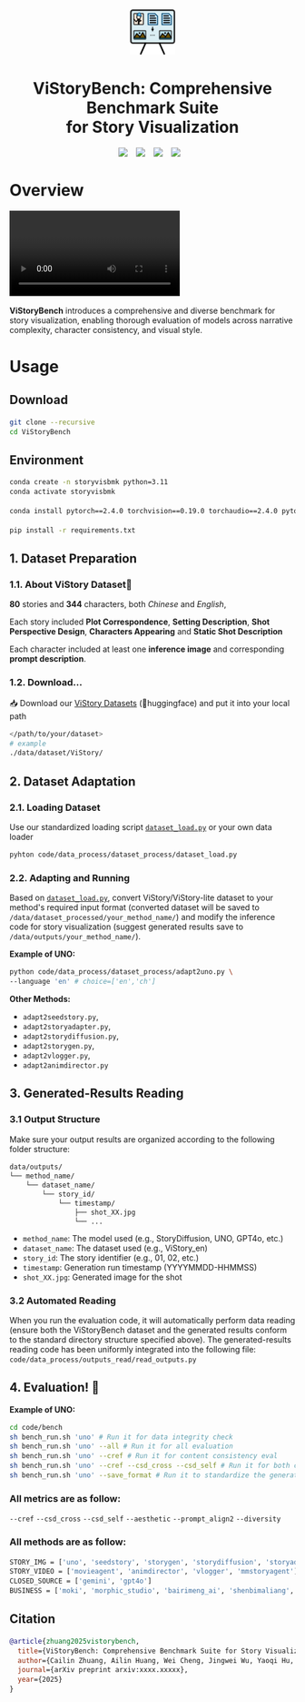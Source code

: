 <div align="center">
  <img src="assets/logo.png"  height=80>
</div>
<p align="center">
  <h1 align="center"><strong>ViStoryBench: Comprehensive Benchmark Suite<br> for Story Visualization</strong></h1>
<p align="center">

<div align="center">
  <a href="https://vistorybench.github.io/"><img src="https://img.shields.io/static/v1?label=Project%20Page&message=Web&color=green"></a> &ensp;
  <a href="https://arxiv.org/abs/xxxx.xxxxx"><img src="https://img.shields.io/static/v1?label=Tech%20Report&message=Arxiv&color=red"></a> &ensp;
  <a href="https://huggingface.co/datasets/ViStoryBench/ViStoryBench"><img src="https://img.shields.io/static/v1?label=Dataset&message=HuggingFace&color=yellow"></a> &ensp;
  <a href="https://vistorybench.github.io/story_detail/"><img src="https://img.shields.io/static/v1?label=Browse%20Results&message=Web&color=green"></a> &ensp;
</div>


# Overview

<video src="./assets/vistorybench-demo-1080.mp4" controls="controls" ></video>
<p><b>ViStoryBench</b> introduces a comprehensive and diverse benchmark for story visualization, enabling thorough evaluation of models across narrative complexity, character consistency, and visual style.</p>



# Usage

## Download
```bash
git clone --recursive
cd ViStoryBench
```
## Environment
```bash
conda create -n storyvisbmk python=3.11
conda activate storyvisbmk

conda install pytorch==2.4.0 torchvision==0.19.0 torchaudio==2.4.0 pytorch-cuda=12.4 -c pytorch -c nvidia

pip install -r requirements.txt
```

## 1. Dataset Preparation

### 1.1. About ViStory Dataset🐻

**80** stories and **344** characters, both *Chinese* and *English*,

Each story included **Plot Correspondence**, **Setting Description**, **Shot Perspective Design**, **Characters Appearing** and **Static Shot Description**

Each character included at least one **inference image** and corresponding **prompt description**.


### 1.2. Download...
📥 Download our [ViStory Datasets](https://huggingface.co/datasets/ViStoryBench/ViStoryBench) (🤗huggingface) and put it into your local path
```bash
</path/to/your/dataset>
# example
./data/dataset/ViStory/
```


## 2. Dataset Adaptation 
### 2.1. Loading Dataset
Use our standardized loading script 
[`dataset_load.py`](https://github.com/ViStoryBench/vistorybench/blob/main/code/data_process/dataset_process/dataset_load.py) or your own data loader 

```bash
pyhton code/data_process/dataset_process/dataset_load.py
```


### 2.2. Adapting and Running


Based on [`dataset_load.py`](https://github.com/ViStoryBench/vistorybench/blob/main/code/data_process/dataset_process/dataset_load.py), convert ViStory/ViStory-lite dataset to your method's required input format (converted dataset will be saved to `/data/dataset_processed/your_method_name/`) and modify the inference code for story visualization (suggest generated results save to `/data/outputs/your_method_name/`).

**Example of UNO:**
```bash
python code/data_process/dataset_process/adapt2uno.py \
--language 'en' # choice=['en','ch']
```

**Other Methods:**
- `adapt2seedstory.py`,
- `adapt2storyadapter.py`,
- `adapt2storydiffusion.py`,
- `adapt2storygen.py`,
- `adapt2vlogger.py`,
- `adapt2animdirector.py`




## 3. Generated-Results Reading

### 3.1 Output Structure
Make sure your output results are organized according to the following folder structure:
```
data/outputs/
└── method_name/
    └── dataset_name/
        └── story_id/
            └── timestamp/
                ├── shot_XX.jpg
                └── ...
```

- `method_name`: The model used (e.g., StoryDiffusion, UNO, GPT4o, etc.)
- `dataset_name`: The dataset used (e.g., ViStory_en)
- `story_id`: The story identifier (e.g., 01, 02, etc.)
- `timestamp`: Generation run timestamp (YYYYMMDD-HHMMSS)
- `shot_XX.jpg`: Generated image for the shot

### 3.2 Automated Reading
When you run the evaluation code, it will automatically perform data reading (ensure both the ViStoryBench dataset and the generated results conform to the standard directory structure specified above). The generated-results reading code has been uniformly integrated into the following file:
`code/data_process/outputs_read/read_outputs.py`


## 4. Evaluation! 🐻
**Example of UNO:**
```bash
cd code/bench
sh bench_run.sh 'uno' # Run it for data integrity check
sh bench_run.sh 'uno' --all # Run it for all evaluation
sh bench_run.sh 'uno' --cref # Run it for content consistency eval
sh bench_run.sh 'uno' --cref --csd_cross --csd_self # Run it for both content and style consistency eval
sh bench_run.sh 'uno' --save_format # Run it to standardize the generated-results file structure.
```

### All metrics are as follow:
`--cref`
`--csd_cross`
`--csd_self`
`--aesthetic`
`--prompt_align2`
`--diversity`

### All methods are as follow:
```bash
STORY_IMG = ['uno', 'seedstory', 'storygen', 'storydiffusion', 'storyadapter', 'theatergen']
STORY_VIDEO = ['movieagent', 'animdirector', 'vlogger', 'mmstoryagent']
CLOSED_SOURCE = ['gemini', 'gpt4o']
BUSINESS = ['moki', 'morphic_studio', 'bairimeng_ai', 'shenbimaliang', 'xunfeihuiying', 'doubao']
```

## Citation
```bibtex
@article{zhuang2025vistorybench,
  title={ViStoryBench: Comprehensive Benchmark Suite for Story Visualization}, 
  author={Cailin Zhuang, Ailin Huang, Wei Cheng, Jingwei Wu, Yaoqi Hu, Jiaqi Liao, Zhewei Huang, Hongyuan Wang, Xinyao Liao, Weiwei Cai, Hengyuan Xu, Xuanyang Zhang, Xianfang Zeng, Gang Yu, Chi Zhang},
  journal={arXiv preprint arxiv:xxxx.xxxxx}, 
  year={2025}
}
```
